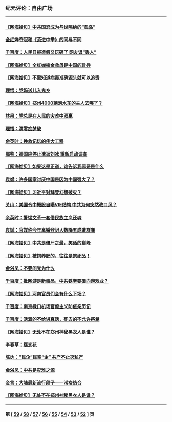 ### 纪元评论：自由广场
---
#### [【网海拾贝】中共国恐成为与世隔绝的“孤岛”](../../pages/nsc993/n13157270.md) 
#### [全红婵夺冠和《范进中举》的同与不同](../../pages/nsc993/n13157558.md) 
#### [千百度：人民日报造假又玩砸了 网友讽“丢人”](../../pages/nsc993/n13157120.md) 
#### [【网海拾贝】全红婵摘金救母是中国的耻辱](../../pages/nsc993/n13154466.md) 
#### [【网海拾贝】不需知道病毒准确源头就可以追责](../../pages/nsc993/n13151895.md) 
#### [理悟：党妈送儿入鬼乡](../../pages/nsc993/n13150749.md) 
#### [【网海拾贝】郑州4000辆泡水车的主人去哪了？](../../pages/nsc993/n13149792.md) 
#### [林泉：党总是在人民的灾难中双赢](../../pages/nsc993/n13149232.md) 
#### [理悟：清零痴梦破](../../pages/nsc993/n13149216.md) 
#### [余英时：挽救记忆的伟大工程](../../pages/nsc993/n13148828.md) 
#### [邢鉴：德国应停止遣返刘冰 重新启动调查](../../pages/nsc993/n13148274.md) 
#### [【网海拾贝】如果这是正道，谁告诉我邪恶是什么](../../pages/nsc993/n13147092.md) 
#### [袁斌：许多国家讨厌中国是因为中国强大了？](../../pages/nsc993/n13147558.md) 
#### [【网海拾贝】习近平对拜登幻想破灭？](../../pages/nsc993/n13145171.md) 
#### [关山：美国令中概股自曝VIE结构 中共为何突然改口风？](../../pages/nsc993/n13144903.md) 
#### [余英时：警惕文革一套借民族主义还魂](../../pages/nsc993/n13145214.md) 
#### [袁斌：官媒称今年离婚登记人数降五成遭群嘲](../../pages/nsc993/n13144883.md) 
#### [【网海拾贝】中共是僵尸之最，笑话的巅峰](../../pages/nsc993/n13143217.md) 
#### [【网海拾贝】被饲养肥的，往往是祭祀品！](../../pages/nsc993/n13140755.md) 
#### [金浴凤：不要问党为什么](../../pages/nsc993/n13141809.md) 
#### [千百度：批网游是新毒品，中共铁拳要砸向游戏业？](../../pages/nsc993/n13140293.md) 
#### [【网海拾贝】河南官员们会有什么下场？](../../pages/nsc993/n13137666.md) 
#### [千百度：南京禄口机场官僚主义防疫亲历记](../../pages/nsc993/n13134903.md) 
#### [千百度：活着的不给讲真话，死去的不允许祭奠](../../pages/nsc993/n13132436.md) 
#### [【网海拾贝】无处不在郑州神秘黑衣人是谁？](../../pages/nsc993/n13132657.md) 
#### [李春草：蝶恋花](../../pages/nsc993/n13132164.md) 
#### [陈达：“民企”民空“企” 共产不止灭私产](../../pages/nsc993/n13132139.md) 
#### [金浴凤：中共是灾难之源](../../pages/nsc993/n13132116.md) 
#### [金言：大陆最新流行段子——涝疫结合](../../pages/nsc993/n13131988.md) 
#### [【网海拾贝】无处不在郑州神秘黑衣人是谁？](../../pages/nsc993/n13130528.md) 

---
#### 第 [ [59](./59.md) / [58](./58.md) / [57](./57.md) / [56](./56.md) / [55](./55.md) / [54](./54.md) / [53](./53.md) / [52](./52.md) ] 页

